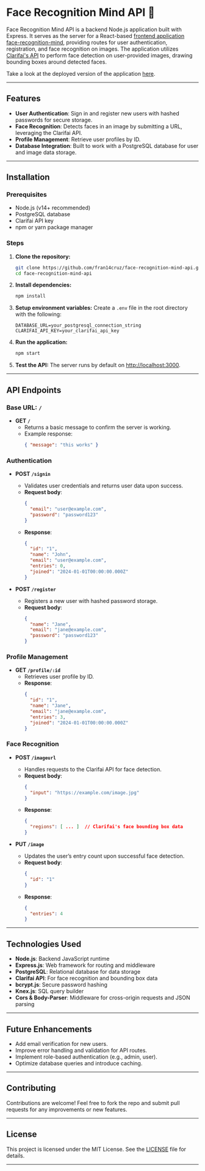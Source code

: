 # Face Recognition Mind API 🤖

Face Recognition Mind API is a backend Node.js application built with Express. It serves as the server for a React-based [frontend application face-recognition-mind](https://github.com/fran14cruz/face-recognition-mind), providing routes for user authentication, registration, and face recognition on images. The application utilizes [Clarifai's API](https://www.clarifai.com/) to perform face detection on user-provided images, drawing bounding boxes around detected faces.

Take a look at the deployed version of the application [here](https://face-recognition-mind-d559b50080a7.herokuapp.com).

---

## Features
- **User Authentication**: Sign in and register new users with hashed passwords for secure storage.
- **Face Recognition**: Detects faces in an image by submitting a URL, leveraging the Clarifai API.
- **Profile Management**: Retrieve user profiles by ID.
- **Database Integration**: Built to work with a PostgreSQL database for user and image data storage.

---

## Installation

### Prerequisites
- Node.js (v14+ recommended)
- PostgreSQL database
- Clarifai API key
- npm or yarn package manager

### Steps

1. **Clone the repository:**
    ```bash
    git clone https://github.com/fran14cruz/face-recognition-mind-api.git
    cd face-recognition-mind-api
    ```

2. **Install dependencies:**
    ```bash
    npm install
    ```

3. **Setup environment variables:**
    Create a `.env` file in the root directory with the following:
    ```
    DATABASE_URL=your_postgresql_connection_string
    CLARIFAI_API_KEY=your_clarifai_api_key
    ```

4. **Run the application:**
    ```bash
    npm start
    ```

5. **Test the API:**
    The server runs by default on [http://localhost:3000](http://localhost:3000).

---

## API Endpoints

### Base URL: `/`

- **GET `/`**
  - Returns a basic message to confirm the server is working.
  - Example response:
    ```json
    { "message": "this works" }
    ```

### Authentication

- **POST `/signin`**
  - Validates user credentials and returns user data upon success.
  - **Request body**:
    ```json
    {
      "email": "user@example.com",
      "password": "password123"
    }
    ```
  - **Response**:
    ```json
    {
      "id": "1",
      "name": "John",
      "email": "user@example.com",
      "entries": 0,
      "joined": "2024-01-01T00:00:00.000Z"
    }
    ```

- **POST `/register`**
  - Registers a new user with hashed password storage.
  - **Request body**:
    ```json
    {
      "name": "Jane",
      "email": "jane@example.com",
      "password": "password123"
    }
    ```

### Profile Management

- **GET `/profile/:id`**
  - Retrieves user profile by ID.
  - **Response**:
    ```json
    {
      "id": "1",
      "name": "Jane",
      "email": "jane@example.com",
      "entries": 3,
      "joined": "2024-01-01T00:00:00.000Z"
    }
    ```

### Face Recognition

- **POST `/imageurl`**
  - Handles requests to the Clarifai API for face detection.
  - **Request body**:
    ```json
    {
      "input": "https://example.com/image.jpg"
    }
    ```
  - **Response**:
    ```json
    {
      "regions": [ ... ]  // Clarifai's face bounding box data
    }
    ```

- **PUT `/image`**
  - Updates the user’s entry count upon successful face detection.
  - **Request body**:
    ```json
    {
      "id": "1"
    }
    ```
  - **Response**:
    ```json
    {
      "entries": 4
    }
    ```

---

## Technologies Used
- **Node.js**: Backend JavaScript runtime
- **Express.js**: Web framework for routing and middleware
- **PostgreSQL**: Relational database for data storage
- **Clarifai API**: For face recognition and bounding box data
- **bcrypt.js**: Secure password hashing
- **Knex.js**: SQL query builder
- **Cors & Body-Parser**: Middleware for cross-origin requests and JSON parsing

---

## Future Enhancements
- Add email verification for new users.
- Improve error handling and validation for API routes.
- Implement role-based authentication (e.g., admin, user).
- Optimize database queries and introduce caching.

---

## Contributing
Contributions are welcome! Feel free to fork the repo and submit pull requests for any improvements or new features.

---

## License
This project is licensed under the MIT License. See the [LICENSE](LICENSE) file for details.

---